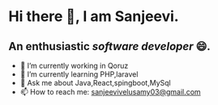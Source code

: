 # Hi there 👋, I am Sanjeevi.
## An enthusiastic ***software developer***  :smile:.

- 🔭 I’m currently working in Qoruz
- 🌱 I’m currently learning PHP,laravel
- 💬 Ask me about Java,React,spingboot,MySql
- 📫 How to reach me: sanjeevivelusamy03@gmail.com
